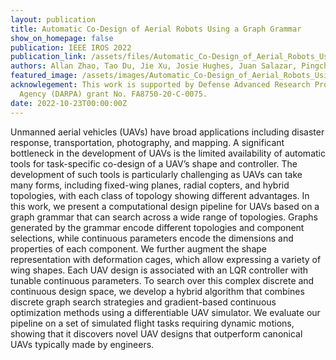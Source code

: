 ```yaml
---
layout: publication
title: Automatic Co-Design of Aerial Robots Using a Graph Grammar 
show_on_homepage: false
publication: IEEE IROS 2022
publication_link: /assets/files/Automatic_Co-Design_of_Aerial_Robots_Using_a_Graph_Grammar.pdf
authors: Allan Zhao, Tao Du, Jie Xu, Josie Hughes, Juan Salazar, Pingchuan Ma, Wei Wang, Daniela Rus, and Wojciech Matusik
featured_image: /assets/images/Automatic_Co-Design_of_Aerial_Robots_Using_a_Graph_Grammar.jpg
acknowlegement: This work is supported by Defense Advanced Research Projects
  Agency (DARPA) grant No. FA8750-20-C-0075.
date: 2022-10-23T00:00:00Z
---
```

Unmanned aerial vehicles (UAVs) have broad applications including disaster response, transportation, photography, and mapping. A significant bottleneck in the development of UAVs is the limited availability of automatic tools for task-specific co-design of a UAV’s shape and controller. The development of such tools is particularly challenging as UAVs can take many forms, including fixed-wing planes, radial copters, and hybrid topologies, with each class of topology showing different advantages. In this work, we present a computational design pipeline for UAVs based on a graph grammar that can search across a wide range of topologies. Graphs generated by the grammar encode different topologies and component selections, while continuous parameters encode the dimensions and properties of each component. We further augment the shape representation with deformation cages, which allow expressing a variety of wing shapes. Each UAV design is associated with an LQR controller with tunable continuous parameters. To search over this complex discrete and continuous design space, we develop a hybrid algorithm that combines discrete graph search strategies and gradient-based continuous optimization methods using a differentiable UAV simulator. We evaluate our pipeline on a set of simulated flight tasks requiring dynamic motions, showing that it discovers novel UAV designs that outperform canonical UAVs typically made by engineers.
